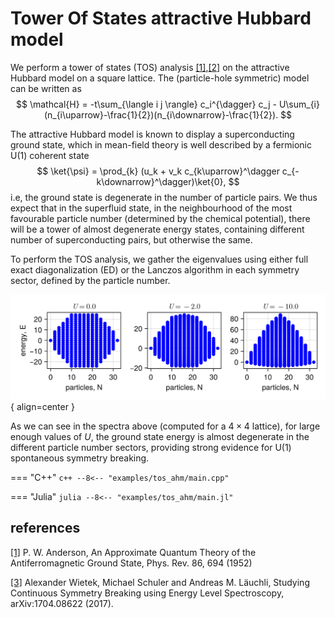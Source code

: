 # Tower Of States attractive Hubbard model

We perform a tower of states (TOS) analysis [[1]](#1),[[2]](#2) on the attractive Hubbard model on a square lattice. The (particle-hole symmetric) model can be written as
$$
    \mathcal{H} = -t\sum_{\langle i j \rangle} c_i^{\dagger} c_j - U\sum_{i} (n_{i\uparrow}-\frac{1}{2})(n_{i\downarrow}-\frac{1}{2}).
$$

The attractive Hubbard model is known to display a superconducting ground state, which in mean-field theory is well described by a fermionic U$(1)$ coherent state
$$
    \ket{\psi} = \prod_{k} (u_k + v_k c_{k\uparrow}^\dagger c_{-k\downarrow}^\dagger)\ket{0},
$$
i.e, the ground state is degenerate in the number of particle pairs. We thus expect that in the superfluid state, in the neighbourhood of the most favourable particle number (determined by the chemical potential), there will be a tower of almost degenerate energy states, containing different number of superconducting pairs, but otherwise the same.

To perform the TOS analysis, we gather the eigenvalues using either full exact diagonalization (ED) or the Lanczos algorithm in each symmetry sector, defined by the particle number.

![Image title](../img/tos_ahm_Lx(4)_Ly(4).png){ align=center }

As we can see in the spectra above (computed for a $4\times 4$ lattice), for large enough values of $U$, the ground state energy is almost degenerate in the different particle number sectors, providing strong evidence for U$(1)$ spontaneous symmetry breaking.


=== "C++"
	```c++
	--8<-- "examples/tos_ahm/main.cpp"
	```

=== "Julia"
	```julia
	--8<-- "examples/tos_ahm/main.jl"
	```
	
## references
<a id="1" href="https://journals.aps.org/pr/abstract/10.1103/PhysRev.86.694">[1]</a>
P. W. Anderson, An Approximate Quantum Theory of the Antiferromagnetic Ground State, Phys. Rev. 86, 694 (1952)

<a id="2" href="https://arxiv.org/abs/1704.08622">[3]</a>
Alexander Wietek, Michael Schuler and Andreas M. Läuchli, Studying Continuous Symmetry Breaking using Energy Level Spectroscopy, arXiv:1704.08622 (2017).